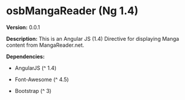 osbMangaReader (Ng 1.4)
============

**Version:** 0.0.1

**Description:** This is an Angular JS (1.4) Directive for displaying Manga content from MangaReader.net.

[1]: <http://openweathermap.org/>

**Dependencies:**

-   AngularJS (^ 1.4)

-   Font-Awesome (^ 4.5)

-   Bootstrap (^ 3)
